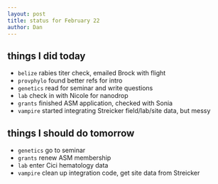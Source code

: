 ```yaml
---
layout: post
title: status for February 22
author: Dan
---
```


## things I did today
* `belize` rabies titer check, emailed Brock with flight
* `provphylo` found better refs for intro
* `genetics` read for seminar and write questions
* `lab` check in with Nicole for nanodrop
* `grants` finished ASM application, checked with Sonia
* `vampire` started integrating Streicker field/lab/site data, but messy

## things I should do tomorrow
* `genetics` go to seminar
* `grants` renew ASM membership
* `lab` enter Cici hematology data
* `vampire` clean up integration code, get site data from Streicker

<i class='fa fa-code' style='color:pink'> </i>
